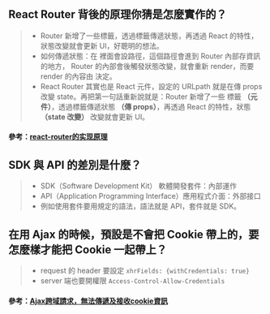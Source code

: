 ## React Router 背後的原理你猜是怎麼實作的？
> - Router 新增了一些標籤，透過標籤傳遞狀態，再透過 React 的特性，狀態改變就會更新 UI，好聰明的想法。
> - 如何傳遞狀態：在 <Link> 裡面會設路徑，這個路徑會進到 Router 內部存資訊的地方， Router 的內部會後觸發狀態改變，就會重新 render，而要 render 的內容由 <Route> 決定。
> - React Router 其實也是 React 元件，設定的 URLpath 就是在傳 props 改變 state。再把第一句話重新說就是：Router 新增了一些 標籤 **（元件）**，透過標籤傳遞狀態 **（傳 props）**，再透過 React 的特性，狀態 **（state 改變）** 改變就會更新 UI。
#### 參考：[react-router的实现原理](http://zhenhua-lee.github.io/react/history.html)

## SDK 與 API 的差別是什麼？
> - SDK（Software Development Kit） 軟體開發套件：內部運作
> - API（Application Programming Interface）應用程式介面：外部接口
> - 例如使用套件要用規定的語法，語法就是 API，套件就是 SDK。

## 在用 Ajax 的時候，預設是不會把 Cookie 帶上的，要怎麼樣才能把 Cookie 一起帶上？
> - request 的 header 要設定 `xhrFields: {withCredentials: true}`
> - server 端也要開權限 `Access-Control-Allow-Credentials`
#### 參考：[Ajax跨域請求，無法傳遞及接收cookie資訊](https://www.itread01.com/content/1542687266.html)